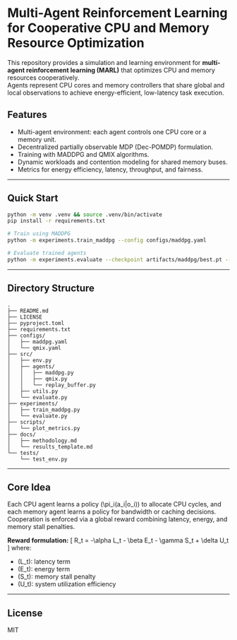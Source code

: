 
# Multi-Agent Reinforcement Learning for Cooperative CPU and Memory Resource Optimization

This repository provides a simulation and learning environment for **multi-agent reinforcement learning (MARL)** that optimizes CPU and memory resources cooperatively.  
Agents represent CPU cores and memory controllers that share global and local observations to achieve energy-efficient, low-latency task execution.

## Features
- Multi-agent environment: each agent controls one CPU core or a memory unit.
- Decentralized partially observable MDP (Dec-POMDP) formulation.
- Training with MADDPG and QMIX algorithms.
- Dynamic workloads and contention modeling for shared memory buses.
- Metrics for energy efficiency, latency, throughput, and fairness.

---
## Quick Start
```bash
python -m venv .venv && source .venv/bin/activate
pip install -r requirements.txt

# Train using MADDPG
python -m experiments.train_maddpg --config configs/maddpg.yaml

# Evaluate trained agents
python -m experiments.evaluate --checkpoint artifacts/maddpg/best.pt --episodes 30
```

---
## Directory Structure
```
.
├── README.md
├── LICENSE
├── pyproject.toml
├── requirements.txt
├── configs/
│   ├── maddpg.yaml
│   └── qmix.yaml
├── src/
│   ├── env.py
│   ├── agents/
│   │   ├── maddpg.py
│   │   ├── qmix.py
│   │   └── replay_buffer.py
│   ├── utils.py
│   └── evaluate.py
├── experiments/
│   ├── train_maddpg.py
│   └── evaluate.py
├── scripts/
│   └── plot_metrics.py
├── docs/
│   ├── methodology.md
│   └── results_template.md
└── tests/
    └── test_env.py
```
---
## Core Idea
Each CPU agent learns a policy \(\pi_i(a_i|o_i)\) to allocate CPU cycles, and each memory agent learns a policy for bandwidth or caching decisions. Cooperation is enforced via a global reward combining latency, energy, and memory stall penalties.

**Reward formulation:**
\[
R_t = -\alpha L_t - \beta E_t - \gamma S_t + \delta U_t
\]
where:
- \(L_t\): latency term
- \(E_t\): energy term
- \(S_t\): memory stall penalty
- \(U_t\): system utilization efficiency

---
## License
MIT
